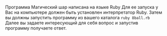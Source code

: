 Программа Магический шар написана на языке Ruby
Для ее запуска у Вас на компьютере должен быть установлен интерпретатор Ruby.
Затем вы должны запустить программу из вашего каталога ```ruby 8ball.rb```
Далее вы задаете интересующий для себя вопрос и запустив программу получаете ответ.
